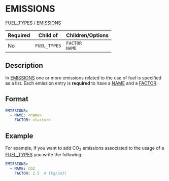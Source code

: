 # EMISSIONS
 
[FUEL_TYPES](/about/references/keywords/FUEL_TYPES.md) / 
[EMISSIONS](/about/references/keywords/EMISSIONS.md)



| Required   | Child of                  | Children/Options                   |
|------------|---------------------------|------------------------------------|
| No         | `FUEL_TYPES`         | `FACTOR`  <br />  `NAME`            |


## Description
In [EMISSIONS](/about/references/keywords/EMISSIONS.md) one or more emissions related to the use of fuel is specified as
a list. Each emission entry is **required** to have a [NAME](/about/references/keywords/NAME.md) and a [FACTOR](/about/references/keywords/FACTOR.mdx).


## Format
~~~~~~~~yaml
EMISSIONS:
  - NAME: <name>
    FACTOR: <factor>
~~~~~~~~

## Example
For example, if you want to add CO<sub>2</sub> emissions associated to the usage of a [FUEL_TYPES](/about/references/keywords/FUEL_TYPES.md)
you write the following:

~~~~~~~~yaml
EMISSIONS:
  - NAME: CO2
    FACTOR: 2.5  # [kg/Sm3]
~~~~~~~~


